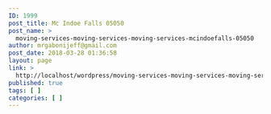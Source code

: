 ```yaml
---
ID: 1999
post_title: Mc Indoe Falls 05050
post_name: >
  moving-services-moving-services-moving-services-mcindoefalls-05050
author: mrgabonijeff@gmail.com
post_date: 2018-03-28 01:36:58
layout: page
link: >
  http://localhost/wordpress/moving-services-moving-services-moving-services-mcindoefalls-05050/
published: true
tags: [ ]
categories: [ ]
---
```

